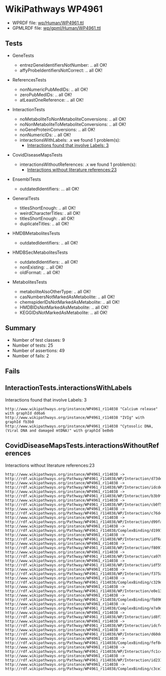 # WikiPathways WP4961

* WPRDF file: [wp/Human/WP4961.ttl](../wp/Human/WP4961.ttl)
* GPMLRDF file: [wp/gpml/Human/WP4961.ttl](../wp/gpml/Human/WP4961.ttl)

## Tests

* GeneTests
    * entrezGeneIdentifiersNotNumber: .. all OK!
    * affyProbeIdentifiersNotCorrect: .. all OK!

* ReferencesTests
    * nonNumericPubMedIDs: .. all OK!
    * zeroPubMedIDs: .. all OK!
    * atLeastOneReference: .. all OK!

* InteractionTests
    * noMetaboliteToNonMetaboliteConversions: .. all OK!
    * noNonMetaboliteToMetaboliteConversions: .. all OK!
    * noGeneProteinConversions: .. all OK!
    * nonNumericIDs: .. all OK!
    * interactionsWithLabels: .x we found 1 problem(s):
        * [Interactions found that involve Labels: 3](#630d267a)

* CovidDiseaseMapsTests
    * interactionsWithoutReferences: .x we found 1 problem(s):
        * [Interactions without literature references:23](#2e295b5f)

* EnsemblTests
    * outdatedIdentifiers: ... all OK!

* GeneralTests
    * titlesShortEnough: .. all OK!
    * weirdCharacterTitles: . all OK!
    * titlesShortEnough: . all OK!
    * duplicateTitles: .. all OK!

* HMDBMetabolitesTests
    * outdatedIdentifiers: .. all OK!

* HMDBSecMetabolitesTests
    * outdatedIdentifiers: .. all OK!
    * nonExisting: .. all OK!
    * oldFormat: .. all OK!

* MetabolitesTests
    * metaboliteAlsoOtherType: .. all OK!
    * casNumbersNotMarkedAsMetabolite: .. all OK!
    * chemspiderIDsNotMarkedAsMetabolite: .. all OK!
    * HMDBIDsNotMarkedAsMetabolite: .. all OK!
    * KEGGIDsNotMarkedAsMetabolite: .. all OK!

## Summary

* Number of test classes: 9
* Number of tests: 25
* Number of assertions: 49
* Number of fails: 2

## Fails

<a name="630d267a" />

## InteractionTests.interactionsWithLabels

Interactions found that involve Labels: 3
```
http://www.wikipathways.org/instance/WP4961_r114038 "Calcium release" with graphId dd6a6
http://www.wikipathways.org/instance/WP4961_r114038 "IVIg" with graphId fb3b0
http://www.wikipathways.org/instance/WP4961_r114038 "Cytosolic DNA, (Viral DNA and damaged mtDNA)" with graphId be8eb

```
<a name="2e295b5f" />

## CovidDiseaseMapsTests.interactionsWithoutReferences

Interactions without literature references:23
```
http://www.wikipathways.org/instance/WP4961_r114038 -> http://rdf.wikipathways.org/Pathway/WP4961_r114038/WP/Interaction/d73de
http://www.wikipathways.org/instance/WP4961_r114038 -> http://rdf.wikipathways.org/Pathway/WP4961_r114038/WP/Interaction/idcde3e513
http://www.wikipathways.org/instance/WP4961_r114038 -> http://rdf.wikipathways.org/Pathway/WP4961_r114038/WP/Interaction/b3b9f
http://www.wikipathways.org/instance/WP4961_r114038 -> http://rdf.wikipathways.org/Pathway/WP4961_r114038/WP/Interaction/cb0f5
http://www.wikipathways.org/instance/WP4961_r114038 -> http://rdf.wikipathways.org/Pathway/WP4961_r114038/WP/Interaction/c76d4
http://www.wikipathways.org/instance/WP4961_r114038 -> http://rdf.wikipathways.org/Pathway/WP4961_r114038/WP/Interaction/d99fa
http://www.wikipathways.org/instance/WP4961_r114038 -> http://rdf.wikipathways.org/Pathway/WP4961_r114038/ComplexBinding/d1991
http://www.wikipathways.org/instance/WP4961_r114038 -> http://rdf.wikipathways.org/Pathway/WP4961_r114038/WP/Interaction/idf6aa73a2
http://www.wikipathways.org/instance/WP4961_r114038 -> http://rdf.wikipathways.org/Pathway/WP4961_r114038/WP/Interaction/f8097
http://www.wikipathways.org/instance/WP4961_r114038 -> http://rdf.wikipathways.org/Pathway/WP4961_r114038/WP/Interaction/ca979
http://www.wikipathways.org/instance/WP4961_r114038 -> http://rdf.wikipathways.org/Pathway/WP4961_r114038/WP/Interaction/idf594d3e0
http://www.wikipathways.org/instance/WP4961_r114038 -> http://rdf.wikipathways.org/Pathway/WP4961_r114038/WP/Interaction/f375a
http://www.wikipathways.org/instance/WP4961_r114038 -> http://rdf.wikipathways.org/Pathway/WP4961_r114038/ComplexBinding/c329d
http://www.wikipathways.org/instance/WP4961_r114038 -> http://rdf.wikipathways.org/Pathway/WP4961_r114038/WP/Interaction/e0e13
http://www.wikipathways.org/instance/WP4961_r114038 -> http://rdf.wikipathways.org/Pathway/WP4961_r114038/ComplexBinding/fb896
http://www.wikipathways.org/instance/WP4961_r114038 -> http://rdf.wikipathways.org/Pathway/WP4961_r114038/ComplexBinding/e7a9d
http://www.wikipathways.org/instance/WP4961_r114038 -> http://rdf.wikipathways.org/Pathway/WP4961_r114038/WP/Interaction/id8f3d31d3
http://www.wikipathways.org/instance/WP4961_r114038 -> http://rdf.wikipathways.org/Pathway/WP4961_r114038/WP/Interaction/idcfcc5c05
http://www.wikipathways.org/instance/WP4961_r114038 -> http://rdf.wikipathways.org/Pathway/WP4961_r114038/WP/Interaction/d60dd
http://www.wikipathways.org/instance/WP4961_r114038 -> http://rdf.wikipathways.org/Pathway/WP4961_r114038/ComplexBinding/fef8c
http://www.wikipathways.org/instance/WP4961_r114038 -> http://rdf.wikipathways.org/Pathway/WP4961_r114038/WP/Interaction/fc1c4
http://www.wikipathways.org/instance/WP4961_r114038 -> http://rdf.wikipathways.org/Pathway/WP4961_r114038/WP/Interaction/id231333be
http://www.wikipathways.org/instance/WP4961_r114038 -> http://rdf.wikipathways.org/Pathway/WP4961_r114038/ComplexBinding/c3ce1

```
